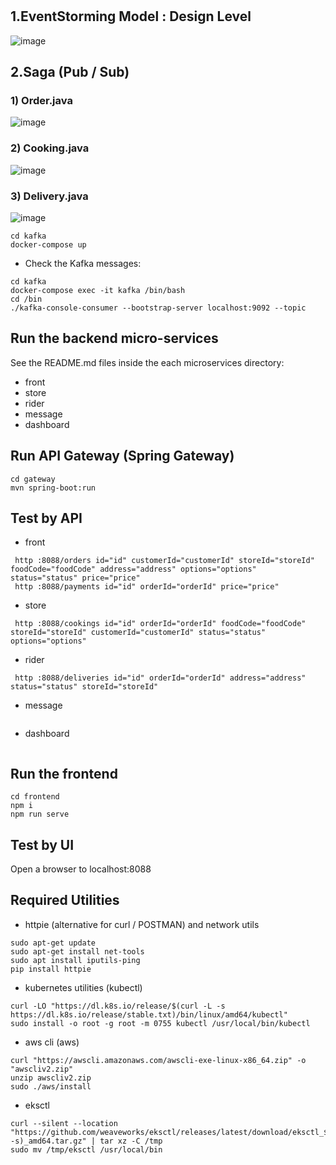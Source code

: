# 

## 1.EventStorming Model : Design Level
![image](https://github.com/suchankim/DeliveryService/assets/26198168/1ade2296-8f60-473b-a136-c1cf907ccfb0)

## 2.Saga (Pub / Sub)
### 1) Order.java
![image](https://github.com/suchankim/DeliveryService/assets/26198168/59820a9c-fd2f-4bc9-9190-43ed86f0f9ac)

### 2) Cooking.java
![image](https://github.com/suchankim/DeliveryService/assets/26198168/fbaf74c5-663a-45b8-ba71-1cf728edac84)

### 3) Delivery.java
![image](https://github.com/suchankim/DeliveryService/assets/26198168/b3ed5831-81b2-4ad3-bf73-6e90ed45fc04)

```
cd kafka
docker-compose up
```
- Check the Kafka messages:
```
cd kafka
docker-compose exec -it kafka /bin/bash
cd /bin
./kafka-console-consumer --bootstrap-server localhost:9092 --topic
```

## Run the backend micro-services
See the README.md files inside the each microservices directory:

- front
- store
- rider
- message
- dashboard


## Run API Gateway (Spring Gateway)
```
cd gateway
mvn spring-boot:run
```

## Test by API
- front
```
 http :8088/orders id="id" customerId="customerId" storeId="storeId" foodCode="foodCode" address="address" options="options" status="status" price="price" 
 http :8088/payments id="id" orderId="orderId" price="price" 
```
- store
```
 http :8088/cookings id="id" orderId="orderId" foodCode="foodCode" storeId="storeId" customerId="customerId" status="status" options="options" 
```
- rider
```
 http :8088/deliveries id="id" orderId="orderId" address="address" status="status" storeId="storeId" 
```
- message
```
```
- dashboard
```
```


## Run the frontend
```
cd frontend
npm i
npm run serve
```

## Test by UI
Open a browser to localhost:8088

## Required Utilities

- httpie (alternative for curl / POSTMAN) and network utils
```
sudo apt-get update
sudo apt-get install net-tools
sudo apt install iputils-ping
pip install httpie
```

- kubernetes utilities (kubectl)
```
curl -LO "https://dl.k8s.io/release/$(curl -L -s https://dl.k8s.io/release/stable.txt)/bin/linux/amd64/kubectl"
sudo install -o root -g root -m 0755 kubectl /usr/local/bin/kubectl
```

- aws cli (aws)
```
curl "https://awscli.amazonaws.com/awscli-exe-linux-x86_64.zip" -o "awscliv2.zip"
unzip awscliv2.zip
sudo ./aws/install
```

- eksctl 
```
curl --silent --location "https://github.com/weaveworks/eksctl/releases/latest/download/eksctl_$(uname -s)_amd64.tar.gz" | tar xz -C /tmp
sudo mv /tmp/eksctl /usr/local/bin
```

